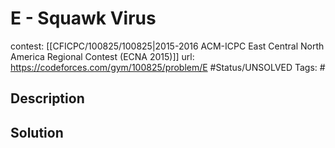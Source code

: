 # E - Squawk Virus

contest: [[CFICPC/100825/100825|2015-2016 ACM-ICPC East Central North America Regional Contest (ECNA 2015)]]
url: https://codeforces.com/gym/100825/problem/E
#Status/UNSOLVED
Tags: #

## Description

## Solution

